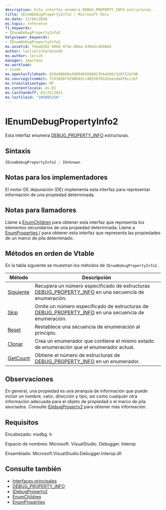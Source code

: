 ```yaml
---
description: Esta interfaz enumera DEBUG_PROPERTY_INFO estructuras.
title: IEnumDebugPropertyInfo2 | Microsoft Docs
ms.date: 11/04/2016
ms.topic: reference
f1_keywords:
- IEnumDebugPropertyInfo2
helpviewer_keywords:
- IEnumDebugPropertyInfo2
ms.assetid: fdea8262-40b8-473e-88ba-639e4c4648e6
author: leslierichardson95
ms.author: lerich
manager: jmartens
ms.workload:
- vssdk
ms.openlocfilehash: 82de88b69a3609db50d601fb4a566c510712afd8
ms.sourcegitcommit: f2916d8fd296b92cc402597d1d1eecda4f6cccbf
ms.translationtype: MT
ms.contentlocale: es-ES
ms.lasthandoff: 03/25/2021
ms.locfileid: "105095256"
---
```

# <a name="ienumdebugpropertyinfo2"></a>IEnumDebugPropertyInfo2
Esta interfaz enumera [DEBUG_PROPERTY_INFO](../../../extensibility/debugger/reference/debug-property-info.md) estructuras.

## <a name="syntax"></a>Sintaxis

```
IEnumDebugPropertyInfo2 : IUnknown
```

## <a name="notes-for-implementers"></a>Notas para los implementadores
 El motor DE depuración (DE) implementa esta interfaz para representar información de una propiedad determinada.

## <a name="notes-for-callers"></a>Notas para llamadores
 Llame a [EnumChildren](../../../extensibility/debugger/reference/idebugproperty2-enumchildren.md) para obtener esta interfaz que representa los elementos secundarios de una propiedad determinada. Llame a [EnumProperties (](../../../extensibility/debugger/reference/idebugstackframe2-enumproperties.md) para obtener esta interfaz que representa las propiedades de un marco de pila determinado.

## <a name="methods-in-vtable-order"></a>Métodos en orden de Vtable
 En la tabla siguiente se muestran los métodos de `IEnumDebugPropertyInfo2` .

|Método|Descripción|
|------------|-----------------|
|[Siguiente](../../../extensibility/debugger/reference/ienumdebugpropertyinfo2-next.md)|Recupera un número especificado de estructuras [DEBUG_PROPERTY_INFO](../../../extensibility/debugger/reference/debug-property-info.md) en una secuencia de enumeración.|
|[Skip](../../../extensibility/debugger/reference/ienumdebugpropertyinfo2-skip.md)|Omite un número especificado de estructuras de [DEBUG_PROPERTY_INFO](../../../extensibility/debugger/reference/debug-property-info.md) en una secuencia de enumeración.|
|[Reset](../../../extensibility/debugger/reference/ienumdebugpropertyinfo2-reset.md)|Restablece una secuencia de enumeración al principio.|
|[Clonar](../../../extensibility/debugger/reference/ienumdebugpropertyinfo2-clone.md)|Crea un enumerador que contiene el mismo estado de enumeración que el enumerador actual.|
|[GetCount](../../../extensibility/debugger/reference/ienumdebugpropertyinfo2-getcount.md)|Obtiene el número de estructuras de [DEBUG_PROPERTY_INFO](../../../extensibility/debugger/reference/debug-property-info.md) en un enumerador.|

## <a name="remarks"></a>Observaciones
 En general, una propiedad es una jerarquía de información que puede incluir un nombre, valor, dirección y tipo, así como cualquier otra información adecuada para el objeto de propiedad o el marco de pila asociados. Consulte [IDebugProperty2](../../../extensibility/debugger/reference/idebugproperty2.md) para obtener más información.

## <a name="requirements"></a>Requisitos
 Encabezado: msdbg. h

 Espacio de nombres: Microsoft. VisualStudio. Debugger. Interop

 Ensamblado: Microsoft.VisualStudio.Debugger.Interop.dll

## <a name="see-also"></a>Consulte también
- [Interfaces principales](../../../extensibility/debugger/reference/core-interfaces.md)
- [DEBUG_PROPERTY_INFO](../../../extensibility/debugger/reference/debug-property-info.md)
- [IDebugProperty2](../../../extensibility/debugger/reference/idebugproperty2.md)
- [EnumChildren](../../../extensibility/debugger/reference/idebugproperty2-enumchildren.md)
- [EnumProperties](../../../extensibility/debugger/reference/idebugstackframe2-enumproperties.md)
